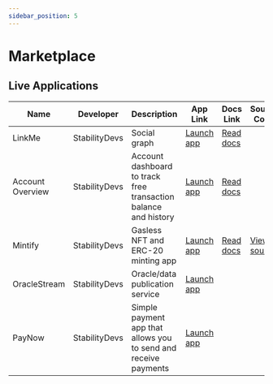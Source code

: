 ```yaml
---
sidebar_position: 5
---
```


# Marketplace

## Live Applications

| Name             | Developer     | Description                                                     | App Link                                            | Docs Link                                                                                                                              | Source Code                                                        |
| ---------------- | ------------- | --------------------------------------------------------------- | --------------------------------------------------- | -------------------------------------------------------------------------------------------------------------------------------------- | ------------------------------------------------------------------ |
| LinkMe           | StabilityDevs | Social graph                                                    | [Launch app](https://stblchain.app/)                | [Read docs](https://medium.com/stabilitynetwork/building-linkme-on-stability-f92917a67851)                                             |                                                                    |
| Account Overview | StabilityDevs | Account dashboard to track free transaction balance and history | [Launch app](https://account.stabilityprotocol.com) | [Read docs](../users/portal)                                                                                                           |                                                                    |
| Mintify          | StabilityDevs | Gasless NFT and ERC-20 minting app                              | [Launch app](https://mintify.stabilityprotocol.com) | [Read docs](https://medium.com/stabilitynetwork/mintify-product-demo-for-the-easiest-onboarding-experience-in-blockchain-5754340741a9) | [View source](https://github.com/stabilityprotocol/demo-fungibles) |
| OracleStream     | StabilityDevs | Oracle/data publication service                                 | [Launch app](https://oracles.stabilityprotocol.com) |                                                                                                                                        |                                                                    |
| PayNow           | StabilityDevs | Simple payment app that allows you to send and receive payments | [Launch app](https://paynow.stabilityprotocol.com)  |
